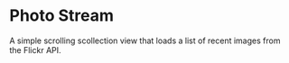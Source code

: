 # Photo Stream
A simple scrolling scollection view that loads a list of recent images from the Flickr API.
